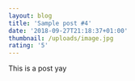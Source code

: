 ```yaml
---
layout: blog
title: 'Sample post #4'
date: '2018-09-27T21:18:37+01:00'
thumbnail: /uploads/image.jpg
rating: '5'
---
```

This is a post yay

